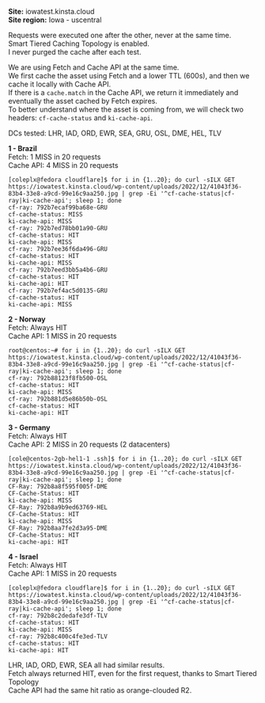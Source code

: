 **Site:** iowatest.kinsta.cloud  
**Site region:** Iowa - uscentral  

Requests were executed one after the other, never at the same time.  
Smart Tiered Caching Topology is enabled.  
I never purged the cache after each test.  

We are using Fetch and Cache API at the same time.  
We first cache the asset using Fetch and a lower TTL (600s), and then we cache it locally with Cache API.  
If there is a `cache.match` in the Cache API, we return it immediately and eventually the asset cached by Fetch expires.  
To better understand where the asset is coming from, we will check two headers: `cf-cache-status` and `ki-cache-api`.  

DCs tested: LHR, IAD, ORD, EWR, SEA, GRU, OSL, DME, HEL, TLV  

**1 - Brazil**  
Fetch: 1 MISS in 20 requests  
Cache API: 4 MISS in 20 requests  
```
[coleplx@fedora cloudflare]$ for i in {1..20}; do curl -sILX GET https://iowatest.kinsta.cloud/wp-content/uploads/2022/12/41043f36-83b4-33e8-a9cd-99e16c9aa250.jpg | grep -Ei '^cf-cache-status|cf-ray|ki-cache-api'; sleep 1; done
cf-ray: 792b7ecaf99ba68e-GRU
cf-cache-status: MISS
ki-cache-api: MISS
cf-ray: 792b7ed78bb01a90-GRU
cf-cache-status: HIT
ki-cache-api: MISS
cf-ray: 792b7ee36f6da496-GRU
cf-cache-status: HIT
ki-cache-api: MISS
cf-ray: 792b7eed3bb5a4b6-GRU
cf-cache-status: HIT
ki-cache-api: HIT
cf-ray: 792b7ef4ac5d0135-GRU
cf-cache-status: HIT
ki-cache-api: MISS
```

**2 - Norway**  
Fetch: Always HIT  
Cache API: 1 MISS in 20 requests  
```
root@centos:~# for i in {1..20}; do curl -sILX GET https://iowatest.kinsta.cloud/wp-content/uploads/2022/12/41043f36-83b4-33e8-a9cd-99e16c9aa250.jpg | grep -Ei '^cf-cache-status|cf-ray|ki-cache-api'; sleep 1; done
cf-ray: 792b88123f8fb500-OSL
cf-cache-status: HIT
ki-cache-api: MISS
cf-ray: 792b881d5e86b50b-OSL
cf-cache-status: HIT
ki-cache-api: HIT
```

**3 - Germany**  
Fetch: Always HIT  
Cache API: 2 MISS in 20 requests (2 datacenters)  
```
[cole@centos-2gb-hel1-1 .ssh]$ for i in {1..20}; do curl -sILX GET https://iowatest.kinsta.cloud/wp-content/uploads/2022/12/41043f36-83b4-33e8-a9cd-99e16c9aa250.jpg | grep -Ei '^cf-cache-status|cf-ray|ki-cache-api'; sleep 1; done
CF-Ray: 792b8a8f595f005f-DME
CF-Cache-Status: HIT
ki-cache-api: MISS
CF-Ray: 792b8a9b9ed63769-HEL
CF-Cache-Status: HIT
ki-cache-api: MISS
CF-Ray: 792b8aa7fe2d3a95-DME
CF-Cache-Status: HIT
ki-cache-api: HIT
```

**4 - Israel**  
Fetch: Always HIT  
Cache API: 1 MISS in 20 requests  
```
[coleplx@fedora cloudflare]$ for i in {1..20}; do curl -sILX GET https://iowatest.kinsta.cloud/wp-content/uploads/2022/12/41043f36-83b4-33e8-a9cd-99e16c9aa250.jpg | grep -Ei '^cf-cache-status|cf-ray|ki-cache-api'; sleep 1; done
cf-ray: 792b8c2dedafe3df-TLV
cf-cache-status: HIT
ki-cache-api: MISS
cf-ray: 792b8c400c4fe3ed-TLV
cf-cache-status: HIT
ki-cache-api: HIT
```

LHR, IAD, ORD, EWR, SEA all had similar results.  
Fetch always returned HIT, even for the first request, thanks to Smart Tiered Topology  
Cache API had the same hit ratio as orange-clouded R2.  